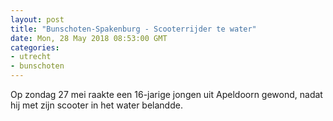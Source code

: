 ```yaml
---
layout: post
title: "Bunschoten-Spakenburg - Scooterrijder te water"
date: Mon, 28 May 2018 08:53:00 GMT
categories: 
- utrecht 
- bunschoten 
---
```


Op zondag 27 mei raakte een 16-jarige jongen uit Apeldoorn gewond, nadat hij met zijn scooter in het water belandde.
